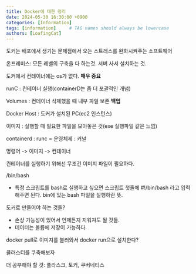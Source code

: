 ```yaml
---
title: Docker에 대한 정리
date: 2024-05-30 16:30:00 +0900
categories: [Information]
tags: [information]     # TAG names should always be lowercase
authors: [LoafingCat]
---
```


도커는 배포에서 생기는 문제점에서 오는 스트레스를 완화시켜주는 소프트웨어

온프레미스: 모든 레벨의 구축을 다 하는것. 서버 사서 설치하는 것.

도커에서 컨테이너에는 os가 없다. **매우 중요**

runC : 컨테이너 실행(containerD는 좀 더 포괄적인 개념)

Volumes : 컨테이너 삭제했을 때 내부 파일 보존 **백업**

Docker Host : 도커가 설치된 PC(ec2 인스턴스)

이미지 : 실행할 때 필요한 파일을 모아놓은 것(exe 실행파일 같은 느낌)

containerd : runc = 운영체제 : 커널

명령어 -> 이미지 -> 컨테이너

컨테이너를 실행하기 위해선 무조건 이미지 파일이 필요하다.

/bin/bash

- 특정 스크립트를 bash로 실행하고 싶으면 스크립트 첫줄에 #!/bin/bash 라고 입력해주면 된다. bin에 있는 bash 파일을 실행하란 뜻.


도커로 만들어야 하는 것들?

- 손상 가능성이 있어서 언제든지 지워져도 될 것들.
- 데이터는 볼륨에 저장이 가능하다.

docker pull로 이미지를 불러와서 docker run으로 설치한다?


클러스터를 쿠축해보자

더 공부해야 할 것: 플라스크, 토커, 쿠버네티스

